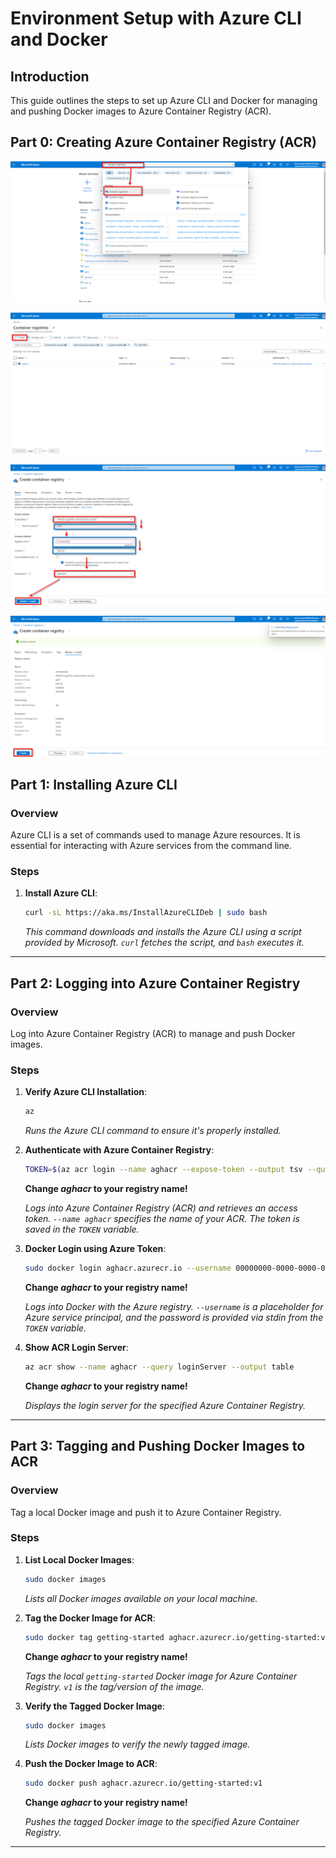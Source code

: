 # Environment Setup with Azure CLI and Docker

## Introduction

This guide outlines the steps to set up Azure CLI and Docker for managing and pushing Docker images to Azure Container Registry (ACR).

## Part 0: Creating Azure Container Registry (ACR)

![Alt text](10.png)

![Alt text](20.png)

![Alt text](30.png)

![Alt text](40.png)

## Part 1: Installing Azure CLI

### Overview

Azure CLI is a set of commands used to manage Azure resources. It is essential for interacting with Azure services from the command line.

### Steps

1. **Install Azure CLI**:
   ```bash
   curl -sL https://aka.ms/InstallAzureCLIDeb | sudo bash
   ```
   _This command downloads and installs the Azure CLI using a script provided by Microsoft. `curl` fetches the script, and `bash` executes it._

---

## Part 2: Logging into Azure Container Registry

### Overview

Log into Azure Container Registry (ACR) to manage and push Docker images.

### Steps

1. **Verify Azure CLI Installation**:
   ```bash
   az
   ```
   _Runs the Azure CLI command to ensure it's properly installed._

2. **Authenticate with Azure Container Registry**:
   ```bash
   TOKEN=$(az acr login --name aghacr --expose-token --output tsv --query accessToken)
   ```
   **Change _aghacr_ to your registry name!**
   
   _Logs into Azure Container Registry (ACR) and retrieves an access token. `--name aghacr` specifies the name of your ACR. The token is saved in the `TOKEN` variable._

3. **Docker Login using Azure Token**:
   ```bash
   sudo docker login aghacr.azurecr.io --username 00000000-0000-0000-0000-000000000000 --password-stdin <<< $TOKEN
   ```
   **Change _aghacr_ to your registry name!**

   _Logs into Docker with the Azure registry. `--username` is a placeholder for Azure service principal, and the password is provided via stdin from the `TOKEN` variable._

4. **Show ACR Login Server**:
   ```bash
   az acr show --name aghacr --query loginServer --output table
   ```
   **Change _aghacr_ to your registry name!**

   _Displays the login server for the specified Azure Container Registry._

---

## Part 3: Tagging and Pushing Docker Images to ACR

### Overview

Tag a local Docker image and push it to Azure Container Registry.

### Steps

1. **List Local Docker Images**:
   ```bash
   sudo docker images
   ```
   _Lists all Docker images available on your local machine._

2. **Tag the Docker Image for ACR**:
   ```bash
   sudo docker tag getting-started aghacr.azurecr.io/getting-started:v1
   ```
   **Change _aghacr_ to your registry name!**


   _Tags the local `getting-started` Docker image for Azure Container Registry. `v1` is the tag/version of the image._

3. **Verify the Tagged Docker Image**:
   ```bash
   sudo docker images
   ```
   _Lists Docker images to verify the newly tagged image._

4. **Push the Docker Image to ACR**:
   ```bash
   sudo docker push aghacr.azurecr.io/getting-started:v1
   ```

   **Change _aghacr_ to your registry name!**

   _Pushes the tagged Docker image to the specified Azure Container Registry._

---